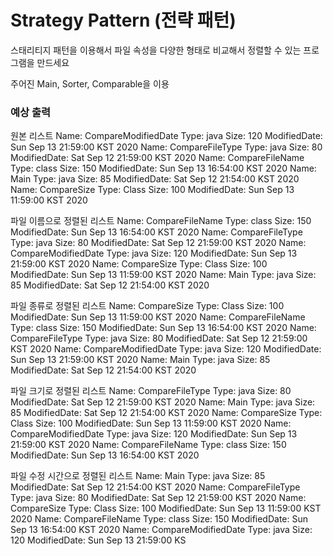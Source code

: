 # Strategy Pattern (전략 패턴)

스태리티지 패턴을 이용해서 파일 속성을 다양한 형태로 비교해서 정렬할 수 있는 프로그램을 만드세요

주어진 Main, Sorter, Comparable을 이용



### 예상 출력

원본 리스트
Name: CompareModifiedDate
Type: java
Size: 120
ModifiedDate: Sun Sep 13 21:59:00 KST 2020
Name: CompareFileType
Type: java
Size: 80
ModifiedDate: Sat Sep 12 21:59:00 KST 2020
Name: CompareFileName
Type: class
Size: 150
ModifiedDate: Sun Sep 13 16:54:00 KST 2020
Name: Main
Type: java
Size: 85
ModifiedDate: Sat Sep 12 21:54:00 KST 2020
Name: CompareSize
Type: Class
Size: 100
ModifiedDate: Sun Sep 13 11:59:00 KST 2020


파일 이름으로 정렬된 리스트
Name: CompareFileName
Type: class
Size: 150
ModifiedDate: Sun Sep 13 16:54:00 KST 2020
Name: CompareFileType
Type: java
Size: 80
ModifiedDate: Sat Sep 12 21:59:00 KST 2020
Name: CompareModifiedDate
Type: java
Size: 120
ModifiedDate: Sun Sep 13 21:59:00 KST 2020
Name: CompareSize
Type: Class
Size: 100
ModifiedDate: Sun Sep 13 11:59:00 KST 2020
Name: Main
Type: java
Size: 85
ModifiedDate: Sat Sep 12 21:54:00 KST 2020


파일 종류로 정렬된 리스트
Name: CompareSize
Type: Class
Size: 100
ModifiedDate: Sun Sep 13 11:59:00 KST 2020
Name: CompareFileName
Type: class
Size: 150
ModifiedDate: Sun Sep 13 16:54:00 KST 2020
Name: CompareFileType
Type: java
Size: 80
ModifiedDate: Sat Sep 12 21:59:00 KST 2020
Name: CompareModifiedDate
Type: java
Size: 120
ModifiedDate: Sun Sep 13 21:59:00 KST 2020
Name: Main
Type: java
Size: 85
ModifiedDate: Sat Sep 12 21:54:00 KST 2020


파일 크기로 정렬된 리스트
Name: CompareFileType
Type: java
Size: 80
ModifiedDate: Sat Sep 12 21:59:00 KST 2020
Name: Main
Type: java
Size: 85
ModifiedDate: Sat Sep 12 21:54:00 KST 2020
Name: CompareSize
Type: Class
Size: 100
ModifiedDate: Sun Sep 13 11:59:00 KST 2020
Name: CompareModifiedDate
Type: java
Size: 120
ModifiedDate: Sun Sep 13 21:59:00 KST 2020
Name: CompareFileName
Type: class
Size: 150
ModifiedDate: Sun Sep 13 16:54:00 KST 2020

파일 수정 시간으로 정렬된 리스트
Name: Main
Type: java
Size: 85
ModifiedDate: Sat Sep 12 21:54:00 KST 2020
Name: CompareFileType
Type: java
Size: 80
ModifiedDate: Sat Sep 12 21:59:00 KST 2020
Name: CompareSize
Type: Class
Size: 100
ModifiedDate: Sun Sep 13 11:59:00 KST 2020
Name: CompareFileName
Type: class
Size: 150
ModifiedDate: Sun Sep 13 16:54:00 KST 2020
Name: CompareModifiedDate
Type: java
Size: 120
ModifiedDate: Sun Sep 13 21:59:00 KS